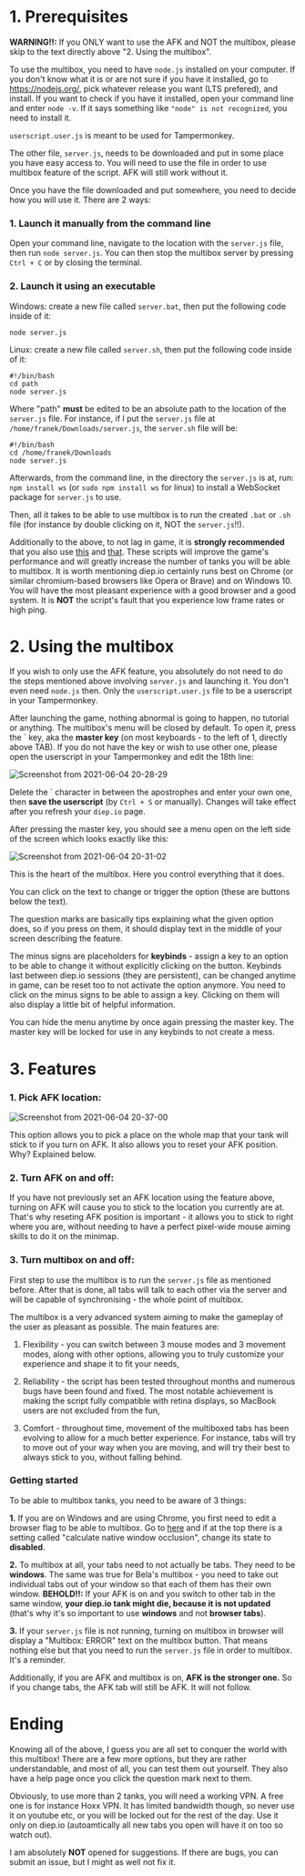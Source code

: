 # 1. Prerequisites
**WARNING!!:** If you ONLY want to use the AFK and NOT the multibox, please skip to the text directly above "2. Using the multibox".

To use the multibox, you need to have `node.js` installed on your computer. If you don't know what it is or are not sure if you have it installed, go to https://nodejs.org/, pick whatever release you want (LTS prefered), and install. If you want to check if you have it installed, open your command line and enter `node -v`. If it says something like `"node" is not recognized`, you need to install it.

`userscript.user.js` is meant to be used for Tampermonkey.

The other file, `server.js`, needs to be downloaded and put in some place you have easy access to. You will need to use the file in order to use multibox feature of the script. AFK will still work without it.

Once you have the file downloaded and put somewhere, you need to decide how you will use it. There are 2 ways:
### 1. Launch it manually from the command line
Open your command line, navigate to the location with the `server.js` file, then run `node server.js`. You can then stop the multibox server by pressing `Ctrl + C` or by closing the terminal.
### 2. Launch it using an executable
Windows: create a new file called `server.bat`, then put the following code inside of it:
```
node server.js
```
Linux: create a new file called `server.sh`, then put the following code inside of it:
```
#!/bin/bash
cd path
node server.js
```
Where "path" **must** be edited to be an absolute path to the location of the `server.js` file. For instance, if I put the `server.js` file at `/home/franek/Downloads/server.js`, the `server.sh` file will be:
```
#!/bin/bash
cd /home/franek/Downloads
node server.js
```
Afterwards, from the command line, in the directory the `server.js` is at, run: `npm install ws` (or `sudo npm install ws` for linux) to install a WebSocket package for `server.js` to use.

Then, all it takes to be able to use multibox is to run the created `.bat` or `.sh` file (for instance by double clicking on it, NOT the `server.js`!!).


Additionally to the above, to not lag in game, it is **strongly recommended** that you also use [this](https://greasyfork.org/en/scripts/418966-eval-packet-overrider) and [that](https://greasyfork.org/en/scripts/420008-unlag). These scripts will improve the game's performance and will greatly increase the number of tanks you will be able to multibox.
It is worth mentioning diep.io certainly runs best on Chrome (or similar chromium-based browsers like Opera or Brave) and on Windows 10. You will have the most pleasant experience with a good browser and a good system. It is **NOT** the script's fault that you experience low frame rates or high ping.
# 2. Using the multibox
If you wish to only use the AFK feature, you absolutely do not need to do the steps mentioned above involving `server.js` and launching it. You don't even need `node.js` then. Only the `userscript.user.js` file to be a userscript in your Tampermonkey.

After launching the game, nothing abnormal is going to happen, no tutorial or anything. The multibox's menu will be closed by default. To open it, press the \` key, aka the **master key** (on most keyboards - to the left of 1, directly above TAB). If you do not have the key or wish to use other one, please open the userscript in your Tampermonkey and edit the 18th line:

![Screenshot from 2021-06-04 20-28-29](https://user-images.githubusercontent.com/47268949/120847212-746acf80-c573-11eb-8a84-05524d7f2ddc.png)

Delete the \` character in between the apostrophes and enter your own one, then **save the userscript** (by `Ctrl + S` or manually). Changes will take effect after you refresh your `diep.io` page.

After pressing the master key, you should see a menu open on the left side of the screen which looks exactly like this:

![Screenshot from 2021-06-04 20-31-02](https://user-images.githubusercontent.com/47268949/120847527-e5aa8280-c573-11eb-9b73-9f5ec9156f70.png)

This is the heart of the multibox. Here you control everything that it does.

You can click on the text to change or trigger the option (these are buttons below the text).

The question marks are basically tips explaining what the given option does, so if you press on them, it should display text in the middle of your screen describing the feature.

The minus signs are placeholders for **keybinds** - assign a key to an option to be able to change it without explicitly clicking on the button. Keybinds last between diep.io sessions (they are persistent), can be changed anytime in game, can be reset too to not activate the option anymore. You need to click on the minus signs to be able to assign a key. Clicking on them will also display a little bit of helpful information.

You can hide the menu anytime by once again pressing the master key. The master key will be locked for use in any keybinds to not create a mess.

# 3. Features
### 1. Pick AFK location:

![Screenshot from 2021-06-04 20-37-00](https://user-images.githubusercontent.com/47268949/120848119-adf00a80-c574-11eb-8a01-a07091446e54.png)

This option allows you to pick a place on the whole map that your tank will stick to if you turn on AFK. It also allows you to reset your AFK position. Why? Explained below.

### 2. Turn AFK on and off:

If you have not previously set an AFK location using the feature above, turning on AFK will cause you to stick to the location you currently are at. That's why reseting AFK position is important - it allows you to stick to right where you are, without needing to have a perfect pixel-wide mouse aiming skills to do it on the minimap.

### 3. Turn multibox on and off:

First step to use the multibox is to run the `server.js` file as mentioned before. After that is done, all tabs will talk to each other via the server and will be capable of synchronising - the whole point of multibox.

The multibox is a very advanced system aiming to make the gameplay of the user as pleasant as possible. The main features are:

1. Flexibility - you can switch between 3 mouse modes and 3 movement modes, along with other options, allowing you to truly customize your experience and shape it to fit your needs,

2. Reliability - the script has been tested throughout months and numerous bugs have been found and fixed. The most notable achievement is making the script fully compatible with retina displays, so MacBook users are not excluded from the fun,

3. Comfort - throughout time, movement of the multiboxed tabs has been evolving to allow for a much better experience. For instance, tabs will try to move out of your way when you are moving, and will try their best to always stick to you, without falling behind.

### Getting started

To be able to multibox tanks, you need to be aware of 3 things:

**1.** If you are on Windows and are using Chrome, you first need to edit a browser flag to be able to multibox. Go to [here](chrome://flags/#calculate-native-win-occlusion) and if at the top there is a setting called "calculate native window occlusion", change its state to **disabled**.

**2.** To multibox at all, your tabs need to not actually be tabs. They need to be **windows**. The same was true for Bela's multibox - you need to take out individual tabs out of your window so that each of them has their own window. **BEHOLD!!:** If your AFK is on and you switch to other tab in the same window, **your diep.io tank might die, because it is not updated** (that's why it's so important to use **windows** and not **browser tabs**).

**3.** If your `server.js` file is not running, turning on multibox in browser will display a "Multibox: ERROR" text on the multibox button. That means nothing else but that you need to run the `server.js` file in order to multibox. It's a reminder.

Additionally, if you are AFK and multibox is on, **AFK is the stronger one.** So if you change tabs, the AFK tab will still be AFK. It will not follow.

# Ending

Knowing all of the above, I guess you are all set to conquer the world with this multibox! There are a few more options, but they are rather understandable, and most of all, you can test them out yourself. They also have a help page once you click the question mark next to them.

Obviously, to use more than 2 tanks, you will need a working VPN. A free one is for instance Hoxx VPN. It has limited bandwidth though, so never use it on youtube etc, or you will be locked out for the rest of the day. Use it only on diep.io (autoamtically all new tabs you open will have it on too so watch out).

I am absolutely **NOT** opened for suggestions. If there are bugs, you can submit an issue, but I might as well not fix it.

